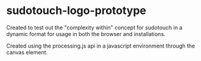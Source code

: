 sudotouch-logo-prototype
========================

Created to test out the "complexity within" concept for sudotouch in a dynamic format
for usage in both the browser and installations.


Created using the processing.js api in a javascript environment through the canvas element.
